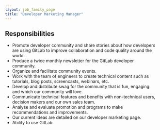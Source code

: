```yaml
---
layout: job_family_page
title: "Developer Marketing Manager"
---
```


## Responsibilities

* Promote developer community and share stories about how developers are using GitLab to improve collaboration and code quality around the world.
* Produce a twice monthly newsletter for the GitLab developer community.
* Organize and facilitate community events.
* Work with the team of engineers to create technical content such as tutorials, blog posts, screencasts, webinars, etc.
* Develop and distribute swag for the community that is fun, engaging and which our community will love.
* Communicate technical features and benefits with non-technical users, decision makers and our own sales team.
* Analyse and evaluate promotion and programs to make recommendations and improvements.
* Our current ideas are detailed on our developer marketing page.
* Ability to use GitLab
